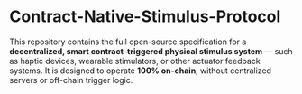 # Contract-Native-Stimulus-Protocol
 This repository contains the full open-source specification for a **decentralized, smart contract–triggered physical stimulus system** — such as haptic devices, wearable stimulators, or other actuator feedback systems. It is designed to operate **100% on-chain**, without centralized servers or off-chain trigger logic.
